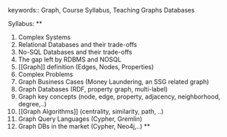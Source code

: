keywords:: Graph, Course Syllabus, Teaching Graphs Databases

Syllabus:
**
1.  Complex Systems
2.  Relational Databases and their trade-offs
3.  No-SQL Databases and their trade-offs
4.  The gap left by RDBMS and NOSQL
5.  [[Graph]] definition (Edges, Nodes, Properties)
6.  Complex Problems
7.  Graph Business Cases (Money Laundering, an SSG related graph)
8.  Graph Databases (RDF, property graph, multi-label)
9.  Graph key concepts (node, edge, property, adjacency, neighborhood, degree,..)
10.  [[Graph Algorithms]] (centrality, similarity, path, ..)
11.  Graph Query Languages (Cypher, Gremlin)
12.  Graph DBs in the market (Cypher, Neo4j,..)
**
